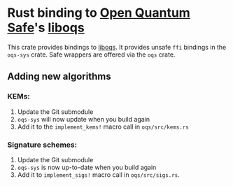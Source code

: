 # Rust binding to [Open Quantum Safe][oqs]'s [liboqs][]

This crate provides bindings to [liboqs][]. It provides unsafe `ffi` bindings in the `oqs-sys` crate.
Safe wrappers are offered via the `oqs` crate.


## Adding new algorithms

### KEMs:

1. Update the Git submodule
1. `oqs-sys` will now update when you build again
1. Add it to the ``implement_kems!`` macro call in ``oqs/src/kems.rs``

### Signature schemes:

1. Update the Git submodule
1. `oqs-sys` is now up-to-date when you build again
1. Add it to ``implement_sigs!`` macro call in ``oqs/src/sigs.rs``.

[oqs]: https://openquantumsafe.org
[liboqs]: https://github.com/Open-Quantum-Safe/liboqs
